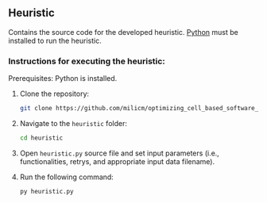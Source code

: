 ## Heuristic

Contains the source code for the developed heuristic. [Python](https://www.python.org) must be installed to run the heuristic.

### Instructions for executing the heuristic:

Prerequisites: Python is installed.

1. Clone the repository:  
   ```bash
   git clone https://github.com/milicm/optimizing_cell_based_software_architecture_community_detection_test.git

2. Navigate to the `heuristic` folder:  
   ```bash
   cd heuristic

3. Open `heuristic.py` source file and set input parameters (i.e., functionalities, retrys, and appropriate input data filename).

4. Run the following command:  
   ```bash
   py heuristic.py
